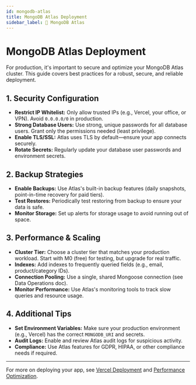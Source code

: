 ```yaml
---
id: mongodb-atlas
title: MongoDB Atlas Deployment
sidebar_label: 📓 MongoDB Atlas
---
```


# MongoDB Atlas Deployment

For production, it's important to secure and optimize your MongoDB Atlas cluster. This guide covers best practices for a robust, secure, and reliable deployment.

## 1. Security Configuration
- **Restrict IP Whitelist:** Only allow trusted IPs (e.g., Vercel, your office, or VPN). Avoid `0.0.0.0/0` in production.
- **Strong Database Users:** Use strong, unique passwords for all database users. Grant only the permissions needed (least privilege).
- **Enable TLS/SSL:** Atlas uses TLS by default—ensure your app connects securely.
- **Rotate Secrets:** Regularly update your database user passwords and environment secrets.

## 2. Backup Strategies
- **Enable Backups:** Use Atlas's built-in backup features (daily snapshots, point-in-time recovery for paid tiers).
- **Test Restores:** Periodically test restoring from backup to ensure your data is safe.
- **Monitor Storage:** Set up alerts for storage usage to avoid running out of space.

## 3. Performance & Scaling
- **Cluster Tier:** Choose a cluster tier that matches your production workload. Start with M0 (free) for testing, but upgrade for real traffic.
- **Indexes:** Add indexes to frequently queried fields (e.g., email, product/category IDs).
- **Connection Pooling:** Use a single, shared Mongoose connection (see Data Operations doc).
- **Monitor Performance:** Use Atlas's monitoring tools to track slow queries and resource usage.

## 4. Additional Tips
- **Set Environment Variables:** Make sure your production environment (e.g., Vercel) has the correct `MONGODB_URI` and secrets.
- **Audit Logs:** Enable and review Atlas audit logs for suspicious activity.
- **Compliance:** Use Atlas features for GDPR, HIPAA, or other compliance needs if required.

---

For more on deploying your app, see [Vercel Deployment](vercel.md) and [Performance Optimization](performance-optimization.md). 